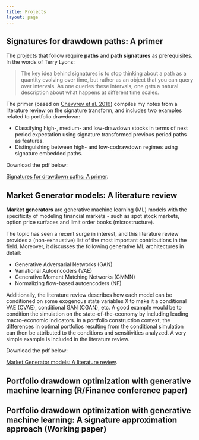 ```yaml
---
title: Projects
layout: page
---
```


## Signatures for drawdown paths: A primer



The projects that follow require **paths** and **path signatures** as prerequisites. In the words of Terry Lyons:

> The key idea behind signatures is to stop thinking about a path as a quantity evolving over time, but rather as an object that you can query over intervals. As one queries these intervals, one gets a natural description about what happens at different time scales.

The primer (based on [Chevyrev et al. 2016](https://arxiv.org/abs/1603.03788)) compiles my notes from a literature review on the signature transform, and includes two examples related to portfolio drawdown:

- Classifying high-, medium- and low-drawdown stocks in terms of next period expectation using signature transformed previous period paths as features.
- Distinguishing between high- and low-codrawdown regimes using signature embedded paths.


Download the pdf below:

[Signatures for drawdown paths: A primer](./assets/Signatures_drawdowns_primer.pdf).

## Market Generator models: A literature review

**Market generators** are generative machine learning (ML) models with the specificity of modeling financial markets - such as spot stock markets, option price surfaces and limit order books (microstructure).

The topic has seen a recent surge in interest, and this literature review provides a (non-exhaustive) list of the most important contributions in the field. Moreover, it discusses the following generative ML architectures in detail:

- Generative Adversarial Networks (GAN)
- Variational Autoencoders (VAE)
- Generative Moment Matching Networks (GMMN)
- Normalizing flow-based autoencoders (NF)

Additionally, the literature review describes how each model can be conditioned on some exogenous state variables X to make it a conditional VAE (CVAE), conditional GAN (CGAN), etc. A good example would be to condition the simulation on the state-of-the-economy by including leading macro-economic indicators. In a portfolio construction context, the differences in optimal portfolios resulting from the conditional simulation can then be attributed to the conditions and sensitivities analyzed. A very simple example is included in the literature review.

Download the pdf below:

[Market Generator models: A literature review](./assets/Literature_review.pdf).

## Portfolio drawdown optimization with generative machine learning (R/Finance conference paper)

## Portfolio drawdown optimization with generative machine learning: A signature approximation approach (Working paper)

